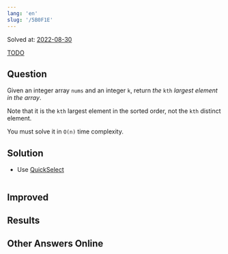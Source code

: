 ```yaml
---
lang: 'en'
slug: '/5B0F1E'
---
```


Solved at: [2022-08-30](./../.././docs/journals/2022-08-30.md)

[TODO](./../.././docs/pages/TODO.md)

## Question

Given an integer array `nums` and an integer `k`, return _the_ `kth` _largest element in the array_.

Note that it is the `kth` largest element in the sorted order, not the `kth` distinct element.

You must solve it in `O(n)` time complexity.

## Solution

- Use [QuickSelect](./../.././docs/pages/QuickSelect.md)

```python

```

## Improved

## Results

## Other Answers Online

<head>
  <html lang="en-US"/>
</head>
